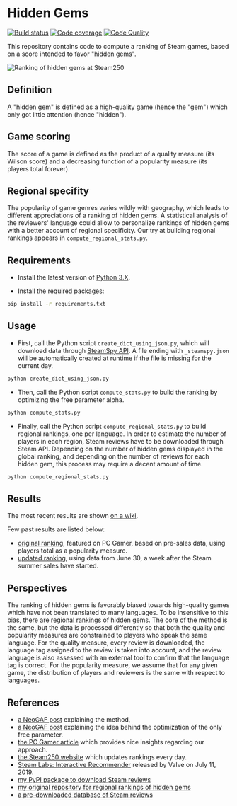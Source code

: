 # Hidden Gems

[![Build status][Build image]][Build]
[![Code coverage][Codecov image]][Codecov]
[![Code Quality][codacy image]][codacy]

This repository contains code to compute a ranking of Steam games, based on a score intended to favor "hidden gems".

![Ranking of hidden gems at Steam250](https://github.com/woctezuma/hidden-gems/wiki/img/2019_04_07_banner_hidden_gems.png)

## Definition ##

A "hidden gem" is defined as a high-quality game (hence the "gem") which only got little attention (hence "hidden").

## Game scoring ##

The score of a game is defined as the product of a quality measure (its Wilson score) and a decreasing function of a popularity measure (its players total forever).

## Regional specifity

The popularity of game genres varies wildly with geography, which leads to different appreciations of a ranking of 
hidden gems. A statistical analysis of the reviewers' language could allow to personalize rankings of hidden gems with a
better account of regional specificity. Our try at building regional rankings appears in `compute_regional_stats.py`.

## Requirements ##

- Install the latest version of [Python 3.X](https://www.python.org/downloads/).

- Install the required packages:

```bash
pip install -r requirements.txt
```

## Usage ##

- First, call the Python script `create_dict_using_json.py`, which will download data through [SteamSpy API](https://steamspy.com/api.php).
A file ending with `_steamspy.json` will be automatically created at runtime if the file is missing for the current day.

```bash
python create_dict_using_json.py
```

- Then, call the Python script `compute_stats.py` to build the ranking by optimizing the free parameter alpha.

```bash
python compute_stats.py
```

- Finally, call the Python script `compute_regional_stats.py` to build regional rankings, one per language. In order to 
estimate the number of players in each region, Steam reviews have to be downloaded through Steam API. Depending on the 
number of hidden gems displayed in the global ranking, and depending on the number of reviews for each hidden gem, this
process may require a decent amount of time. 

```bash
python compute_regional_stats.py
```

## Results ##

The most recent results are shown [on a wiki](https://github.com/woctezuma/hidden-gems/wiki).

Few past results are listed below:
* [original ranking](https://gist.github.com/woctezuma/9cea3a93fd5cba2f1b876864a0dc8854), featured on PC Gamer, based on pre-sales data, using players total as a popularity measure.
* [updated ranking](https://gist.github.com/woctezuma/9e3005006361dbd09b7f5b416b5e6869), using data from June 30, a week after the Steam summer sales have started.

## Perspectives ##

The ranking of hidden gems is favorably biased towards high-quality games which have not been translated to many languages. To be insensitive to this bias, there are [regional rankings](https://github.com/woctezuma/steam-reviews/tree/master/regional_rankings) of hidden gems. The core of the method is the same, but the data is processed differently so that both the quality and popularity measures are constrained to players who speak the same language. For the quality measure, every review is downloaded, the language tag assigned to the review is taken into account, and the review language is also assessed with an external tool to confirm that the language tag is correct. For the popularity measure, we assume that for any given game, the distribution of players and reviewers is the same with respect to languages. 

## References ##
* [a NeoGAF post](http://www.neogaf.com/forum/showpost.php?p=241218621&postcount=5840) explaining the method,
* [a NeoGAF post](http://www.neogaf.com/forum/showpost.php?p=241224894&postcount=5869) explaining the idea behind the optimization of the only free parameter.
* [the PC Gamer article](http://www.pcgamer.com/this-algorithm-picks-out-steams-best-hidden-gems/) which provides nice insights regarding our approach.
* [the Steam250 website](https://steam250.com/contributors) which updates rankings every day.
* [Steam Labs: Interactive Recommender](https://store.steampowered.com/recommender/) released by Valve on July 11, 2019.
* [my PyPI package to download Steam reviews](https://github.com/woctezuma/download-steam-reviews)
* [my original repository for regional rankings of hidden gems](https://github.com/woctezuma/steam-reviews)
* [a pre-downloaded database of Steam reviews](https://github.com/woctezuma/steam-reviews-data)

<!-- Definitions -->

  [Build]: <https://github.com/woctezuma/hidden-gems/actions>
  [Build image]: <https://github.com/woctezuma/hidden-gems/workflows/Python application/badge.svg?branch=master>

  [PyUp]: https://pyup.io/repos/github/woctezuma/hidden-gems/
  [Dependency image]: https://pyup.io/repos/github/woctezuma/hidden-gems/shield.svg
  [Python3 image]: https://pyup.io/repos/github/woctezuma/hidden-gems/python-3-shield.svg

  [Codecov]: https://codecov.io/gh/woctezuma/hidden-gems
  [Codecov image]: https://codecov.io/gh/woctezuma/hidden-gems/branch/master/graph/badge.svg

  [codacy]: https://www.codacy.com/app/woctezuma/hidden-gems
  [codacy image]: https://api.codacy.com/project/badge/Grade/78cb31aae3514de8b792760bf3fa814f

